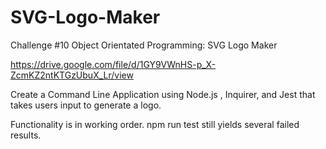 # SVG-Logo-Maker
Challenge #10 Object Orientated Programming: SVG Logo Maker

https://drive.google.com/file/d/1GY9VWnHS-p_X-ZcmKZ2ntKTGzUbuX_Lr/view

Create a Command Line Application using Node.js , Inquirer, and Jest that takes users input to generate a logo.

Functionality is in working order. npm run test still yields several failed results.